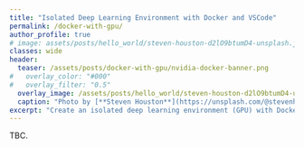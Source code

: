 ```yaml
---
title: "Isolated Deep Learning Environment with Docker and VSCode"
permalink: /docker-with-gpu/
author_profile: true
# image: assets/posts/hello_world/steven-houston-d2lO9btumD4-unsplash.jpg
classes: wide
header:
  teaser: /assets/posts/docker-with-gpu/nvidia-docker-banner.png
#   overlay_color: "#000"
#   overlay_filter: "0.5"
  overlay_image: /assets/posts/hello_world/steven-houston-d2lO9btumD4-unsplash.jpg
  caption: "Photo by [**Steven Houston**](https://unsplash.com/@stevenhoustonfit?utm_source=unsplash&amp;utm_medium=referral&amp;utm_content=creditCopyText) on [**Unsplash**](https://unsplash.com/s/photos/writing-in-the-dark?utm_source=unsplash&amp;utm_medium=referral&amp;utm_content=creditCopyText)"
excerpt: "Create an isolated deep learning environment (GPU) with Docker and VSCode."
---
```


TBC. 